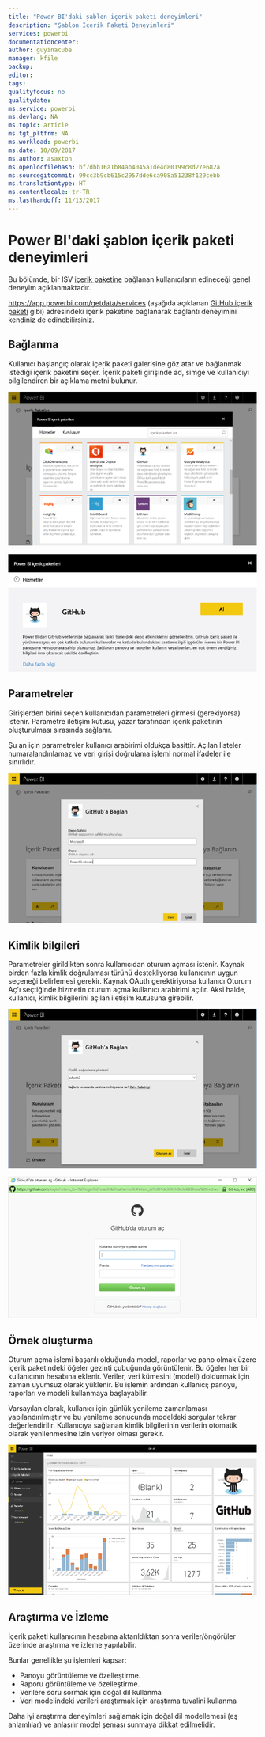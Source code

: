```yaml
---
title: "Power BI'daki şablon içerik paketi deneyimleri"
description: "Şablon İçerik Paketi Deneyimleri"
services: powerbi
documentationcenter: 
author: guyinacube
manager: kfile
backup: 
editor: 
tags: 
qualityfocus: no
qualitydate: 
ms.service: powerbi
ms.devlang: NA
ms.topic: article
ms.tgt_pltfrm: NA
ms.workload: powerbi
ms.date: 10/09/2017
ms.author: asaxton
ms.openlocfilehash: bf7dbb16a1b84ab4045a1de4d80199c8d27e682a
ms.sourcegitcommit: 99cc3b9cb615c2957dde6ca908a51238f129cebb
ms.translationtype: HT
ms.contentlocale: tr-TR
ms.lasthandoff: 11/13/2017
---
```

# <a name="template-content-pack-experiences-in-power-bi"></a>Power BI'daki şablon içerik paketi deneyimleri
Bu bölümde, bir ISV [içerik paketine](../service-connect-to-services.md) bağlanan kullanıcıların edineceği genel deneyim açıklanmaktadır. 

https://app.powerbi.com/getdata/services (aşağıda açıklanan [GitHub içerik paketi](https://app.powerbi.com/getdata/services/github) gibi) adresindeki içerik paketine bağlanarak bağlantı deneyimini kendiniz de edinebilirsiniz.

## <a name="connect"></a>Bağlanma
Kullanıcı başlangıç olarak içerik paketi galerisine göz atar ve bağlanmak istediği içerik paketini seçer. İçerik paketi girişinde ad, simge ve kullanıcıyı bilgilendiren bir açıklama metni bulunur.

![Bağlanma](media/template-content-pack-experience/github_data.png)

![Bağlanma](media/template-content-pack-experience/github_connect.png)

## <a name="parameters"></a>Parametreler
Girişlerden birini seçen kullanıcıdan parametreleri girmesi (gerekiyorsa) istenir. Parametre iletişim kutusu, yazar tarafından içerik paketinin oluşturulması sırasında sağlanır.

Şu an için parametreler kullanıcı arabirimi oldukça basittir. Açılan listeler numaralandırılamaz ve veri girişi doğrulama işlemi normal ifadeler ile sınırlıdır.

![Parametreler](media/template-content-pack-experience/github_params.png)

## <a name="credentials"></a>Kimlik bilgileri
Parametreler girildikten sonra kullanıcıdan oturum açması istenir.  Kaynak birden fazla kimlik doğrulaması türünü destekliyorsa kullanıcının uygun seçeneği belirlemesi gerekir. Kaynak OAuth gerektiriyorsa kullanıcı Oturum Aç'ı seçtiğinde hizmetin oturum açma kullanıcı arabirimi açılır.  Aksi halde, kullanıcı, kimlik bilgilerini açılan iletişim kutusuna girebilir.

![Kimlik bilgileri](media/template-content-pack-experience/github_login.png)

![Bağlanma](media/template-content-pack-experience/github_creds2.png)

## <a name="instantiation"></a>Örnek oluşturma
Oturum açma işlemi başarılı olduğunda model, raporlar ve pano olmak üzere içerik paketindeki öğeler gezinti çubuğunda görüntülenir.  Bu öğeler her bir kullanıcının hesabına eklenir.  Veriler, veri kümesini (modeli) doldurmak için zaman uyumsuz olarak yüklenir.  Bu işlemin ardından kullanıcı; panoyu, raporları ve modeli kullanmaya başlayabilir.

Varsayılan olarak, kullanıcı için günlük yenileme zamanlaması yapılandırılmıştır ve bu yenileme sonucunda modeldeki sorgular tekrar değerlendirilir.  Kullanıcıya sağlanan kimlik bilgilerinin verilerin otomatik olarak yenilenmesine izin veriyor olması gerekir.

![Örnek oluşturma](media/template-content-pack-experience/github_dashboard.png)

## <a name="exploration-and-monitoring"></a>Araştırma ve İzleme
İçerik paketi kullanıcının hesabına aktarıldıktan sonra veriler/öngörüler üzerinde araştırma ve izleme yapılabilir.

Bunlar genellikle şu işlemleri kapsar:

* Panoyu görüntüleme ve özelleştirme.
* Raporu görüntüleme ve özelleştirme.
* Verilere soru sormak için doğal dil kullanma
* Veri modelindeki verileri araştırmak için araştırma tuvalini kullanma

Daha iyi araştırma deneyimleri sağlamak için doğal dil modellemesi (eş anlamlılar) ve anlaşılır model şeması sunmaya dikkat edilmelidir.

